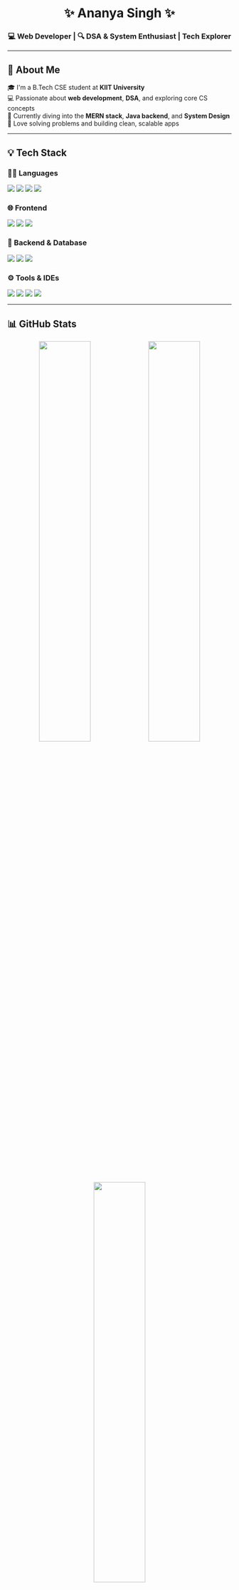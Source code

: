 <h1 align="center">✨ Ananya Singh ✨</h1>
<h3 align="center">💻 Web Developer | 🔍 DSA & System Enthusiast |  Tech Explorer</h3>

---

## 🌟 About Me

🎓 I'm a B.Tech CSE student at **KIIT University**  
💻 Passionate about **web development**, **DSA**, and exploring core CS concepts  
🔭 Currently diving into the **MERN stack**, **Java backend**, and **System Design**  
📌 Love solving problems and building clean, scalable apps

---

## 💡 Tech Stack

### 👩‍💻 Languages
<p>
  <img src="https://img.shields.io/badge/Java-007396?style=for-the-badge&logo=java&logoColor=white"/>
  <img src="https://img.shields.io/badge/C++-00599C?style=for-the-badge&logo=cplusplus&logoColor=white"/>
  <img src="https://img.shields.io/badge/JavaScript-F7DF1E?style=for-the-badge&logo=javascript&logoColor=black"/>
  <img src="https://img.shields.io/badge/PHP-777BB4?style=for-the-badge&logo=php&logoColor=white"/>
</p>

### 🌐 Frontend
<p>
  <img src="https://img.shields.io/badge/HTML5-E34F26?style=for-the-badge&logo=html5&logoColor=white"/>
  <img src="https://img.shields.io/badge/CSS3-1572B6?style=for-the-badge&logo=css3&logoColor=white"/>
  <img src="https://img.shields.io/badge/React-20232A?style=for-the-badge&logo=react&logoColor=61DAFB"/>
</p>

### 🧩 Backend & Database
<p>
  <img src="https://img.shields.io/badge/Node.js-339933?style=for-the-badge&logo=nodedotjs&logoColor=white"/>
<!--   <img src="https://img.shields.io/badge/Express.js-000000?style=for-the-badge&logo=express&logoColor=white"/> -->
  <img src="https://img.shields.io/badge/MongoDB-4EA94B?style=for-the-badge&logo=mongodb&logoColor=white"/>
  <img src="https://img.shields.io/badge/MySQL-4479A1?style=for-the-badge&logo=mysql&logoColor=white"/>
</p>

### ⚙️ Tools & IDEs
<p>
  <img src="https://img.shields.io/badge/Git-F05032?style=for-the-badge&logo=git&logoColor=white"/>
  <img src="https://img.shields.io/badge/GitHub-181717?style=for-the-badge&logo=github&logoColor=white"/>
  <img src="https://img.shields.io/badge/VSCode-007ACC?style=for-the-badge&logo=visualstudiocode&logoColor=white"/>
  <img src="https://img.shields.io/badge/Figma-F24E1E?style=for-the-badge&logo=figma&logoColor=white"/>
</p>

---

## 📊 GitHub Stats

<p align="center">
  <img src="https://github-readme-stats.vercel.app/api?username=Ananya790&show_icons=true&theme=dracula" width="48%"/>
  <img src="https://github-readme-streak-stats.herokuapp.com/?user=Ananya790&theme=dracula" width="48%"/>
</p>

<p align="center">
  <img src="https://github-readme-stats.vercel.app/api/top-langs/?username=Ananya790&layout=compact&theme=dracula" width="48%"/>
</p>

---

## 📬 Let's Connect

<p>
  <a href="https://www.linkedin.com/in/ananya790" target="_blank">
    <img src="https://img.shields.io/badge/LinkedIn-0A66C2?style=for-the-badge&logo=linkedin&logoColor=white"/>
  </a>
  <a href="mailto:ananya790.work@email.com">
    <img src="https://img.shields.io/badge/Gmail-D14836?style=for-the-badge&logo=gmail&logoColor=white"/>
  </a>
  <a href="https://leetcode.com/u/ananya790/">
    <img src="https://img.shields.io/badge/LeetCode-FFA116?style=for-the-badge&logo=leetcode&logoColor=black" alt="LeetCode Badge"/>
  </a>
</p>

---

## 👩‍💻 currentlworking on 
<p align="center">

  <p>Doctor AI Agent Consultation Website</p>
</p>

